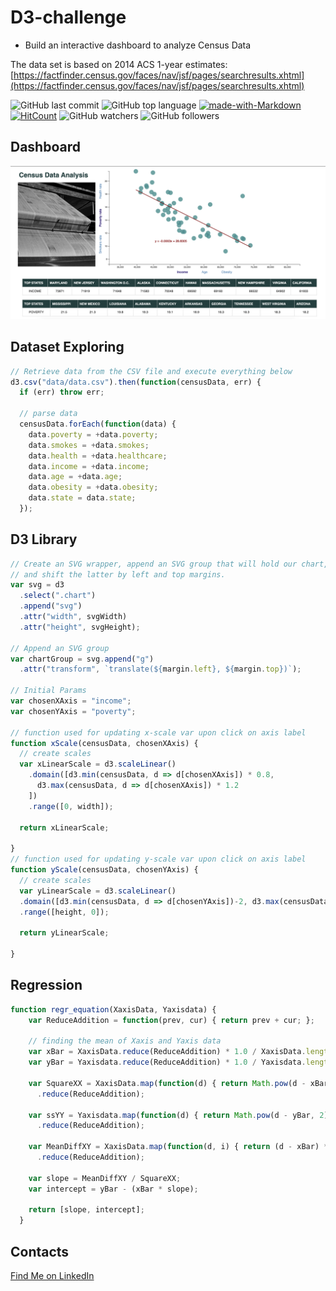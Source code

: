 # D3-challenge
* Build an interactive dashboard to analyze Census Data

The data set is based on 2014 ACS 1-year estimates: [https://factfinder.census.gov/faces/nav/jsf/pages/searchresults.xhtml](https://factfinder.census.gov/faces/nav/jsf/pages/searchresults.xhtml)

![GitHub last commit](https://img.shields.io/github/last-commit/OlegRyzhkov2020/d3-challenge)
![GitHub top language](https://img.shields.io/github/languages/top/OlegRyzhkov2020/d3-challenge)
[![made-with-Markdown](https://img.shields.io/badge/Made%20with-Markdown-1f425f.svg)](http://commonmark.org)
[![HitCount](http://hits.dwyl.com/OlegRyzhkov2020/oil-project.svg)](http://hits.dwyl.com/OlegRyzhkov2020/d3-challenge)
![GitHub watchers](https://img.shields.io/github/watchers/OlegRyzhkov2020/sql-challenge?label=Watch&style=social)
![GitHub followers](https://img.shields.io/github/followers/OlegRyzhkov2020?label=Follow&style=social)


## Dashboard

![dashboard_slide](Images/dashboard.png)

## Dataset Exploring

```JavaScript
// Retrieve data from the CSV file and execute everything below
d3.csv("data/data.csv").then(function(censusData, err) {
  if (err) throw err;

  // parse data
  censusData.forEach(function(data) {
    data.poverty = +data.poverty;
    data.smokes = +data.smokes;
    data.health = +data.healthcare;
    data.income = +data.income;
    data.age = +data.age;
    data.obesity = +data.obesity;
    data.state = data.state;
  });

```

## D3 Library

```JavaScript
// Create an SVG wrapper, append an SVG group that will hold our chart,
// and shift the latter by left and top margins.
var svg = d3
  .select(".chart")
  .append("svg")
  .attr("width", svgWidth)
  .attr("height", svgHeight);

// Append an SVG group
var chartGroup = svg.append("g")
  .attr("transform", `translate(${margin.left}, ${margin.top})`);

// Initial Params
var chosenXAxis = "income";
var chosenYAxis = "poverty";

// function used for updating x-scale var upon click on axis label
function xScale(censusData, chosenXAxis) {
  // create scales
  var xLinearScale = d3.scaleLinear()
    .domain([d3.min(censusData, d => d[chosenXAxis]) * 0.8,
      d3.max(censusData, d => d[chosenXAxis]) * 1.2
    ])
    .range([0, width]);

  return xLinearScale;

}
// function used for updating y-scale var upon click on axis label
function yScale(censusData, chosenYAxis) {
  // create scales
  var yLinearScale = d3.scaleLinear()
  .domain([d3.min(censusData, d => d[chosenYAxis])-2, d3.max(censusData, d => d[chosenYAxis])])
  .range([height, 0]);

  return yLinearScale;

}
```

## Regression

```JavaScript
function regr_equation(XaxisData, Yaxisdata) {
    var ReduceAddition = function(prev, cur) { return prev + cur; };

    // finding the mean of Xaxis and Yaxis data
    var xBar = XaxisData.reduce(ReduceAddition) * 1.0 / XaxisData.length;
    var yBar = Yaxisdata.reduce(ReduceAddition) * 1.0 / Yaxisdata.length;

    var SquareXX = XaxisData.map(function(d) { return Math.pow(d - xBar, 2); })
      .reduce(ReduceAddition);

    var ssYY = Yaxisdata.map(function(d) { return Math.pow(d - yBar, 2); })
      .reduce(ReduceAddition);

    var MeanDiffXY = XaxisData.map(function(d, i) { return (d - xBar) * (Yaxisdata[i] - yBar); })
      .reduce(ReduceAddition);

    var slope = MeanDiffXY / SquareXX;
    var intercept = yBar - (xBar * slope);

    return [slope, intercept];
  }
```

## Contacts
[Find Me on
LinkedIn](https://www.linkedin.com/in/oleg-n-ryzhkov/)
